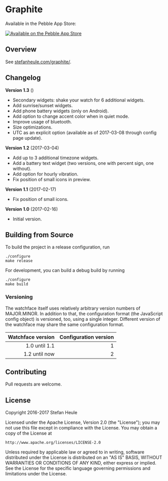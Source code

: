 # Graphite

Available in the Pebble App Store:

[![Available on the Pebble App Store](http://pblweb.com/badge/58a64c9c6ca3877261000466/black/small)](https://apps.getpebble.com/applications/58a64c9c6ca3877261000466)

## Overview

See [stefanheule.com/graphite/](https://stefanheule.com/graphite/).

## Changelog

**Version 1.3** ()

- Secondary widgets: shake your watch for 6 additional widgets.
- Add sunrise/sunset widgets.
- Add phone battery widgets (only on Android).
- Add option to change accent color when in quiet mode.
- Improve usage of bluetooth.
- Size optimizations.
- UTC as an explicit option (available as of 2017-03-08 through config page update).


**Version 1.2** (2017-03-04)

- Add up to 3 additional timezone widgets.
- Add a battery text widget (two versions, one with percent sign, one without).
- Add option for hourly vibration.
- Fix position of small icons in preview.


**Version 1.1** (2017-02-17)

- Fix position of small icons.


**Version 1.0** (2017-02-16)

- Initial version.


## Building from Source

To build the project in a release configuration, run

    ./configure
    make release

For development, you can build a debug build by running

    ./configure
    make build

### Versioning

The watchface itself uses relatively arbitrary version numbers of MAJOR.MINOR.  In addition to that, the configuration format (the JavaScript config object) is versioned, too, using a single integer.  Different version of the watchface may share the same configuration format.

| Watchface version | Configuration version |
|------------------:|----------------------:|
|     1.0 until 1.1 |                     1 |
|     1.2 until now |                     2 |

## Contributing

Pull requests are welcome.

## License

Copyright 2016-2017 Stefan Heule

Licensed under the Apache License, Version 2.0 (the "License");
you may not use this file except in compliance with the License.
You may obtain a copy of the License at

    http://www.apache.org/licenses/LICENSE-2.0

Unless required by applicable law or agreed to in writing, software
distributed under the License is distributed on an "AS IS" BASIS,
WITHOUT WARRANTIES OR CONDITIONS OF ANY KIND, either express or implied.
See the License for the specific language governing permissions and
limitations under the License.

